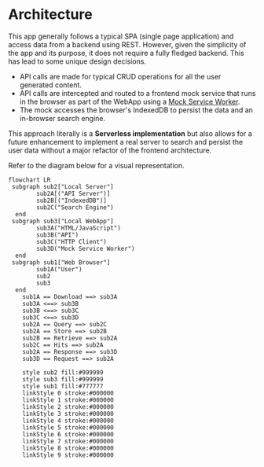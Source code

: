 # Architecture

This app generally follows a typical SPA (single page application) and access data from a backend using REST. However, given the simplicity of the app and its purpose, it does not require a fully fledged backend. This has lead to some unique design decisions.

- API calls are made for typical CRUD operations for all the user generated content.
- API calls are intercepted and routed to a frontend mock service that runs in the browser as part of the WebApp using a [Mock Service Worker](https://mswjs.io/).
- The mock accesses the browser's IndexedDB to persist the data and an in-browser search engine.

This approach literally is a **Serverless implementation** but also allows for a future enhancement to implement a real server to search and persist the user data without a major refactor of the frontend architecture.

Refer to the diagram below for a visual representation.

```mermaid
flowchart LR
 subgraph sub2["Local Server"]
        sub2A[("API Server")]
        sub2B[("IndexedDB")]
        sub2C("Search Engine")
  end
 subgraph sub3["Local WebApp"]
        sub3A("HTML/JavaScript")
        sub3B("API")
        sub3C("HTTP Client")
        sub3D("Mock Service Worker")
  end
 subgraph sub1["Web Browser"]
        sub1A("User")
        sub2
        sub3
  end
    sub1A == Download ==> sub3A
    sub3A <==> sub3B
    sub3B <==> sub3C
    sub3C <==> sub3D
    sub2A == Query ==> sub2C
    sub2A == Store ==> sub2B
    sub2B == Retrieve ==> sub2A
    sub2C == Hits ==> sub2A
    sub2A == Response ==> sub3D
    sub3D == Request ==> sub2A

    style sub2 fill:#999999
    style sub3 fill:#999999
    style sub1 fill:#777777
    linkStyle 0 stroke:#000000
    linkStyle 1 stroke:#000000
    linkStyle 2 stroke:#000000
    linkStyle 3 stroke:#000000
    linkStyle 4 stroke:#000000
    linkStyle 5 stroke:#000000
    linkStyle 6 stroke:#000000
    linkStyle 7 stroke:#000000
    linkStyle 8 stroke:#000000
    linkStyle 9 stroke:#000000


```
